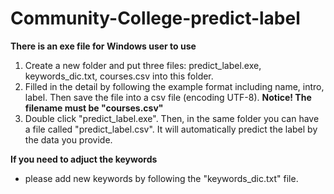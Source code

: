 # Community-College-predict-label

**There is an exe file for Windows user to use**

1. Create a new folder and put three files: predict_label.exe, keywords_dic.txt, courses.csv into this folder.
2. Filled in the detail by following the example format including name, intro, label. Then save the file into a csv file (encoding UTF-8). **Notice! The filename must be "courses.csv"**
3. Double click "predict_label.exe". Then, in the same folder you can have a file called "predict_label.csv". It will automatically predict the label by the data you provide. 

**If you need to adjuct the keywords**
- please add new keywords by following the "keywords_dic.txt" file. 
